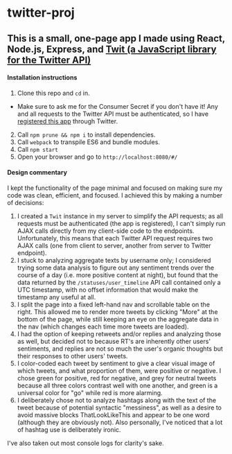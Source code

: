 # twitter-proj
## This is a small, one-page app I made using React, Node.js, Express, and [Twit (a JavaScript library for the Twitter API)](https://github.com/ttezel/twit)

#### Installation instructions
1. Clone this repo and `cd` in.
* Make sure to ask me for the Consumer Secret if you don't have it! Any and all requests to the Twitter API must be authenticated, so I have [registered this app](https://apps.twitter.com/) through Twitter.
2. Call `npm prune && npm i` to install dependencies.
3. Call `webpack` to transpile ES6 and bundle modules.
4. Call `npm start`
5. Open your browser and go to `http://localhost:8080/#/`

#### Design commentary
I kept the functionality of the page minimal and focused on making sure my code was clean, efficient, and focused. I achieved this by making a number of decisions:
1. I created a `Twit` instance in my server to simplify the API requests; as all requests must be authenticated (the app is registered), I can't simply run AJAX calls directly from my client-side code to the endpoints. Unfortunately, this means that each Twitter API request requires two AJAX calls (one from client to server, another from server to Twitter endpoint).
2. I stuck to analyzing aggregate texts by username only; I considered trying some data analysis to figure out any sentiment trends over the course of a day (i.e. more positive content at night), but found that the data returned by the `/statuses/user_timeline` API call contained only a UTC timestamp, with no offset information that would make the timestamp any useful at all.
3. I split the page into a fixed left-hand nav and scrollable table on the right. This allowed me to render more tweets by clicking "More" at the bottom of the page, while still keeping an eye on the aggregate data in the nav (which changes each time more tweets are loaded).
4. I had the option of keeping retweets and/or replies and analyzing those as well, but decided not to because RT's are inherently other users' sentiments, and replies are not so much the user's organic thoughts but their responses to other users' tweets.
5. I color-coded each tweet by sentiment to give a clear visual image of which tweets, and what proportion of them, were positive or negative. I chose green for positive, red for negative, and grey for neutral tweets because all three colors contrast well with one another, and green is a universal color for "go" while red is more alarming.
6. I deliberately chose not to analyze hashtags along with the text of the tweet because of potential syntactic "messiness", as well as a desire to avoid massive blocks ThatLookLikeThis and appear to be one word (although they are obviously not). Also personally, I've noticed that a lot of hashtag use is deliberately ironic. 

I've also taken out most console logs for clarity's sake.